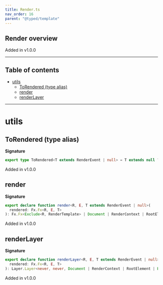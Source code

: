 ```yaml
---
title: Render.ts
nav_order: 16
parent: "@typed/template"
---
```


## Render overview

Added in v1.0.0

---

<h2 class="text-delta">Table of contents</h2>

- [utils](#utils)
  - [ToRendered (type alias)](#torendered-type-alias)
  - [render](#render)
  - [renderLayer](#renderlayer)

---

# utils

## ToRendered (type alias)

**Signature**

```ts
export type ToRendered<T extends RenderEvent | null> = T extends null ? Rendered | null : Rendered
```

Added in v1.0.0

## render

**Signature**

```ts
export declare function render<R, E, T extends RenderEvent | null>(
  rendered: Fx.Fx<R, E, T>
): Fx.Fx<Exclude<R, RenderTemplate> | Document | RenderContext | RootElement, E, ToRendered<T>>
```

Added in v1.0.0

## renderLayer

**Signature**

```ts
export declare function renderLayer<R, E, T extends RenderEvent | null>(
  rendered: Fx.Fx<R, E, T>
): Layer.Layer<never, never, Document | RenderContext | RootElement | Exclude<Exclude<R, RenderTemplate>, Scope.Scope>>
```

Added in v1.0.0
